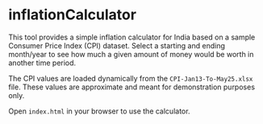 # inflationCalculator

This tool provides a simple inflation calculator for India based on a sample
Consumer Price Index (CPI) dataset. Select a starting and ending month/year to
see how much a given amount of money would be worth in another time period.

The CPI values are loaded dynamically from the `CPI-Jan13-To-May25.xlsx` file.
These values are approximate and meant for demonstration purposes only.

Open `index.html` in your browser to use the calculator.
